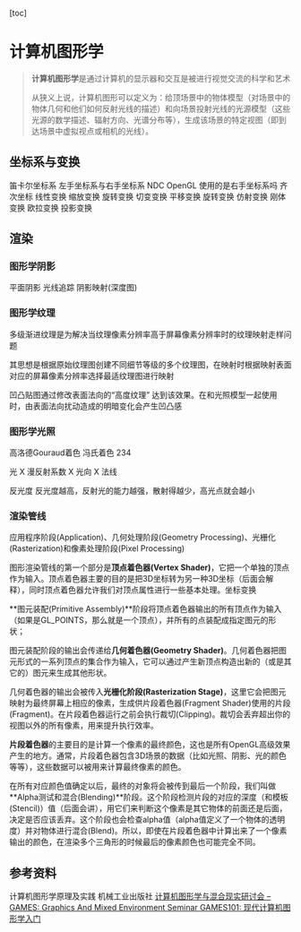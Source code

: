 [toc]

# 计算机图形学

> **计算机图形学**是通过计算机的显示器和交互是被进行视觉交流的科学和艺术
>
> 从狭义上说，计算机图形可以定义为：给顶场景中的物体模型（对场景中的物体几何和他们如何反射光线的描述）和向场景投射光线的光源模型（这些光源的数学描述、辐射方向、光谱分布等），生成该场景的特定视图（即到达场景中虚拟视点或相机的光线）。

## 坐标系与变换

笛卡尔坐标系 左手坐标系与右手坐标系 NDC 
OpenGL 使用的是右手坐标系吗
齐次坐标
线性变换 缩放变换 旋转变换 切变变换  平移变换 旋转变换 仿射变换 刚体变换 欧拉变换 投影变换

## 渲染

### 图形学阴影

平面阴影 光线追踪 阴影映射(深度图)

### 图形学纹理

多级渐进纹理是为解决当纹理像素分辨率高于屏幕像素分辨率时的纹理映射走样问题

其思想是根据原始纹理图创建不同细节等级的多个纹理图，在映射时根据映射表面对应的屏幕像素分辨率选择最适纹理图进行映射

凹凸贴图通过修改表面法向的“高度纹理” 达到该效果。在和光照模型一起使用时，由表面法向扰动造成的明暗变化会产生凹凸感

### 图形学光照

高洛德Gouraud着色 冯氏着色 234

光 X 漫反射系数 X 光向 X 法线

反光度 反光度越高，反射光的能力越强，散射得越少，高光点就会越小

### 渲染管线

应用程序阶段(Application)、几何处理阶段(Geometry Processing)、光栅化(Rasterization)和像素处理阶段(Pixel Processing)

图形渲染管线的第一个部分是**顶点着色器(Vertex Shader)**，它把一个单独的顶点作为输入。顶点着色器主要的目的是把3D坐标转为另一种3D坐标（后面会解释），同时顶点着色器允许我们对顶点属性进行一些基本处理。坐标变换

**图元装配(Primitive Assembly)**阶段将顶点着色器输出的所有顶点作为输入（如果是GL_POINTS，那么就是一个顶点），并所有的点装配成指定图元的形状；

图元装配阶段的输出会传递给**几何着色器(Geometry Shader)**。几何着色器把图元形式的一系列顶点的集合作为输入，它可以通过产生新顶点构造出新的（或是其它的）图元来生成其他形状。

几何着色器的输出会被传入**光栅化阶段(Rasterization Stage)**，这里它会把图元映射为最终屏幕上相应的像素，生成供片段着色器(Fragment Shader)使用的片段(Fragment)。在片段着色器运行之前会执行裁切(Clipping)。裁切会丢弃超出你的视图以外的所有像素，用来提升执行效率。

**片段着色器**的主要目的是计算一个像素的最终颜色，这也是所有OpenGL高级效果产生的地方。通常，片段着色器包含3D场景的数据（比如光照、阴影、光的颜色等等），这些数据可以被用来计算最终像素的颜色。

在所有对应颜色值确定以后，最终的对象将会被传到最后一个阶段，我们叫做**Alpha测试和混合(Blending)**阶段。这个阶段检测片段的对应的深度（和模板(Stencil)）值（后面会讲），用它们来判断这个像素是其它物体的前面还是后面，决定是否应该丢弃。这个阶段也会检查alpha值（alpha值定义了一个物体的透明度）并对物体进行混合(Blend)。所以，即使在片段着色器中计算出来了一个像素输出的颜色，在渲染多个三角形的时候最后的像素颜色也可能完全不同。

## 参考资料

计算机图形学原理及实践 机械工业出版社
[计算机图形学与混合现实研讨会 – GAMES: Graphics And Mixed Environment Seminar ](http://games-cn.org/)
[GAMES101: 现代计算机图形学入门](https://sites.cs.ucsb.edu/~lingqi/teaching/games101.html)

